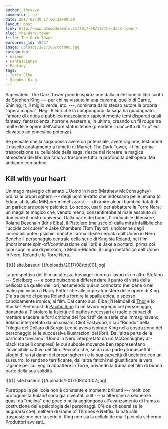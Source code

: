 ```yaml
---
author: thesave
comments: true
date: 2017-08-30 17:00:22+00:00
layout: post
link: http://www.atomodelmale.it/2017/08/30/the-dark-tower/
slug: the-dark-tower
title: The Dark Tower
wordpress_id: 18437
image: uploads/2017/08/tdt000.jpg
categories:
- Azione
- Fantascienza
- Fantasy
tags:
- Idris Elba
- Stephen King
---
```


Sapevatelo, The Dark Tower prende ispirazione dalla collezione di libri scritti da Stephen King --- per chi ha vissuto in una caverna, quello di Carrie, Shining, It, Il miglio verde, etc. ---, nominata dallo stesso autore la propria "opera magna". Negli 8 libri che la compongono, la saga ha guadagnato l'amore di critica e pubblico mescolando sapientemente temi disparati quali fantasy, fantascienza, horror e western e, in ultimo, creando un fil rouge tra molte delle opere dell'autore statunitense (prendete il concetto di "trip" ed elevatelo ad ennesima potenza).

Se pensate che la saga possa avere un potenziale, avete ragione, testimone il riuscito adattamento a fumetti di Marvel. The Dark Tower, il film, prima trasposizione su celluloide della saga, riesce nel ricreare la magica atmosfera dei libri ma fatica a trasporre tutta la profondità dell'opera. Ma andiamo con ordine.

## Kill with your heart

Un mago malvagio chiamato L'Uomo in Nero (Matthew McConaughey) ordina ai propri sgherri --- degli uomini-ratto che indossano pelle umana (o Edgar-abiti, alla MiB) per mimetizzarsi --- di rapire alcuni bambini dotati di un particolare potere psichico. Lo scopo, usarli per abbattere la Torre Nera: un megalite magico che, venuto meno, consentirebbe al male assoluto di dominare il nostro universo. Dalla parte dei buoni, l'irriducibile difensore, Roland Deschain (Idris Elba), il Pistolero (maiuscolo) dalla mira infallibile che "uccide col cuore" e Jake Chambers (Tom Taylor), undicenne dagli incredibili poteri psichici nonché l'arma ideale cercata dall'Uomo in Nero. Benché il personaggio centrale della serie di King sia Roland, nel film (moralmente spin-off/continuazione dei libri) è Jake a portarci, prima coi suoi sogni e poi di persona, a Medio-Mondo, il luogo metafisico dell'Uomo in Nero, Roland e la Torre Nera.

![]({{ site.baseurl }}/uploads/2017/08/tdt001.jpg)

La prospettiva del film ad altezza teenager ricorda i lavori di un altro Stefano --- Spielberg --- e contribuiscono a differenziare il punto di vista della pellicola da quello dei libri, assumendo qui un connotato (nel bene o nel male) più vicino a Harry Potter che alle cupe atmosfere delle opere di King. D'altra parte ci pensa Roland a fornire la spalla epica, e spesso candidamente ironica, al film. Dal canto suo, Elba (l'Heimdall di [Thor](/2011/05/03/thor.html) e lo Stacker Pentecost di [Pacific Rim](/2013/07/24/pacific-rim.html)) fa un lavoro egregio col personaggio, donando al Pistolero la fisicità e il pathos necessari al ruolo e capaci di mettere a tacere le forti critiche dei "puristi" della serie che immaginavano Roland interpretato da un sosia di Clint Eastwood, il cui "Biondo" della Trilogia del Dollaro di Sergio Leone aveva ispirato King nella costruzione del personaggio (e le successive illustrazioni dei libri). Dall'altra parte della barricata troviamo l'Uomo in Nero interpretato da un McConaughey all-black (capelli compresi) le cui subdole movenze ben rappresentano l'invincibile cattivo del film. Peccato che, se da una parte gli inaspettati sfoghi d'ira (ai danni dei propri sgherri) e la sua capacità di uccidere con un sussurro, lo rendano terrificante, dall'altra fatichi nel giustificare la vera ragione per cui voglia abbattere la Torre, privando la trama del film di buona parte della sua solidità.

![]({{ site.baseurl }}/uploads/2017/08/tdt002.jpg)

Purtroppo la pellicola non è constante e momenti brillanti --- molti con protagonista Roland sono già diventati cult --- si alternano a sequenze quasi da "melina" che poco o nulla aggiungono all'avanzamento di trama o costruzione della psicologia dei personaggi. C'è da chiedersi se (e augurarsi che), nell'era di Game of Thrones e Netflix, la naturale trasposizione per la serie di King non sia la celluloide ma il piccolo schermo. Produttori avvisati...
